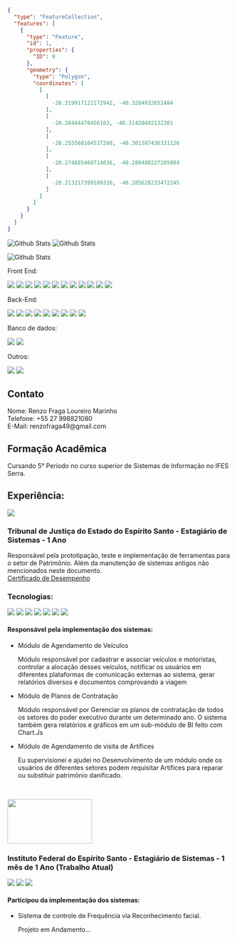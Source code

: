 ```geojson
{
  "type": "FeatureCollection",
  "features": [
    {
      "type": "Feature",
      "id": 1,
      "properties": {
        "ID": 0
      },
      "geometry": {
        "type": "Polygon",
        "coordinates": [
          [
            [
              -20.319917122172942, -40.3284932652484
            ],
            [
              -20.28444470456103, -40.31420492132301
            ],
            [
              -20.255568104537268, -40.301387436331126
            ],
            [
              -20.274885469714036, -40.280480227205004
            ],
            [
              -20.313217399109316, -40.285628233472245
            ]
          ]
        ]
      }
    }
  ]
}
```

<img
  align="center"
  src="https://github-readme-stats.vercel.app/api?username=Kenko2002&theme=dark&hide_border=false&include_all_commits=true"
  alt="Github Stats"
/>
<img
  align="center"
  src="https://github-readme-stats.vercel.app/api/top-langs/?username=Kenko2002&theme=dark&hide_border=false&include_all_commits=true&count_private=true&layout=compact"
  alt="Github Stats"
/>


<img 
align="center"
src="https://github-readme-streak-stats.herokuapp.com/?user=Kenko2002&theme=dark&hide_border=false"
alt="Github Stats"
/>

  
<div class="inline-block">
  <p>Front End:</p>
  <img src="https://img.shields.io/badge/HTML5-E34F26?style=for-the-badge&logo=html5&logoColor=white" />
  <img src="https://img.shields.io/badge/CSS3-1572B6?style=for-the-badge&logo=css3&logoColor=white" />
  <img src="https://img.shields.io/badge/JavaScript-323330?style=for-the-badge&logo=javascript&logoColor=F7DF1E" />
  <img src="https://img.shields.io/badge/Bootstrap-563D7C?style=for-the-badge&logo=bootstrap&logoColor=white" />
  <img src="https://img.shields.io/badge/TypeScript-007ACC?style=for-the-badge&logo=typescript&logoColor=white"/>
  <img src="(https://img.shields.io/badge/JavaScript-323330?style=for-the-badge&logo=javascript&logoColor=F7DF1E)" />
  <img src="https://img.shields.io/badge/jQuery-0769AD?style=for-the-badge&logo=jquery&logoColor=white"/>
  <img src="https://img.shields.io/badge/Lua-2C2D72?style=for-the-badge&logo=lua&logoColor=white" />
  <img src="https://img.shields.io/badge/Vue.js-35495E?style=for-the-badge&logo=vue.js&logoColor=4FC08D" />
  <img src="https://img.shields.io/badge/Ionic-3880FF?style=for-the-badge&logo=ionic&logoColor=white" />
  <img src="https://img.shields.io/badge/Angular-DD0031?style=for-the-badge&logo=angular&logoColor=white" />
  <img src="https://img.shields.io/badge/Blazor-512BD4?style=for-the-badge&logo=blazor&logoColor=white" />
</div>

<div class="inline-block">
  <p>Back-End:</p>
  <img src="https://img.shields.io/badge/PHP-777BB4?style=for-the-badge&logo=php&logoColor=white" />
  <img src="https://img.shields.io/badge/Java-ED8B00?style=for-the-badge&logo=java&logoColor=white" />
  <img src="https://img.shields.io/badge/Spring-6DB33F?style=for-the-badge&logo=spring&logoColor=white" />
  <img src="(https://img.shields.io/badge/Python-3776AB?style=for-the-badge&logo=python&logoColor=white)" />
  <img src="https://img.shields.io/badge/C-00599C?style=for-the-badge&logo=c&logoColor=white" />
  <img src="https://img.shields.io/badge/C%23-239120?style=for-the-badge&logo=c-sharp&logoColor=white" />
  <img src="https://img.shields.io/badge/ASP.NET-512BD4?style=for-the-badge&logo=.net&logoColor=white" />
  <img src="https://img.shields.io/badge/Node.js-43853D?style=for-the-badge&logo=node.js&logoColor=white" />
  <img src="https://img.shields.io/badge/NestJS-E0234E?style=for-the-badge&logo=nestjs&logoColor=white" />
</div>
  
<div class="inline-block">
  <p>Banco de dados:</p>
  <img src="https://img.shields.io/badge/PostgreSQL-316192?style=for-the-badge&logo=postgresql&logoColor=white" />
  <img src="https://img.shields.io/badge/MySQL-00000F?style=for-the-badge&logo=mysql&logoColor=white" />
</div>

<div class="inline-block"> 
<p>Outros:</p>
  <img src="https://img.shields.io/badge/PowerBI-F2C811?style=for-the-badge&logo=powerbi&logoColor=white" />
  <img src="https://img.shields.io/badge/ChatGPT-29B6F6?style=for-the-badge&logo=openai&logoColor=white" />
</div>

<h2>Contato</h2>
<p>
  Nome: Renzo Fraga Loureiro Marinho <br>
  Telefone: +55 27 998821080 <br>
  E-Mail: renzofraga49@gmail.com
</p>

<h2>Formação Acadêmica</h2>
<p>  
  Cursando 5° Período no curso superior de Sistemas de Informação no IFES Serra.
</p>

<p>
  <h2>Experiência:</h2>
      <img src="https://www.tjes.jus.br/wp-content/uploads/Brasao_simple_COR-1-110x118-2.png">
      <h3> Tribunal de Justiça do Estado do Espírito Santo - Estagiário de Sistemas - 1 Ano </h3>
      Responsável pela prototipação, teste e implementação de ferramentas para o setor de Patrimônio. Além da manutenção de sistemas antigos não mencionados neste documento.<br>
      <a href="https://drive.google.com/file/d/1qNzT6h-bu7iu9tRb-CL4OWWHTuZ9ID9A/view?usp=sharing">Certificado de Desempenho</a> 
      <h3>Tecnologias:</h3> 
        <div class="inline-block">
          <img src="https://img.shields.io/badge/PHP-777BB4?style=for-the-badge&logo=php&logoColor=white" />
          <img src="https://img.shields.io/badge/JavaScript-323330?style=for-the-badge&logo=javascript&logoColor=F7DF1E" />
          <img src="https://img.shields.io/badge/HTML5-E34F26?style=for-the-badge&logo=html5&logoColor=white" />
          <img src="https://img.shields.io/badge/CSS3-1572B6?style=for-the-badge&logo=css3&logoColor=white" />
          <img src="https://img.shields.io/badge/Bootstrap-563D7C?style=for-the-badge&logo=bootstrap&logoColor=white" />
          <img src="https://img.shields.io/badge/jQuery-0769AD?style=for-the-badge&logo=jquery&logoColor=white" />
          <img src="https://img.shields.io/badge/MySQL-00000F?style=for-the-badge&logo=mysql&logoColor=white" />
        </div>
        <h4>Responsável pela implementação dos sistemas:</h4>
        <ul>
          <li>
            Módulo de Agendamento de Veículos
            <p>Módulo responsável por cadastrar e associar veículos e motoristas, controlar a alocação desses veículos, notificar os usuários em diferentes plataformas de comunicação externas ao sistema, gerar relatórios diversos e documentos comprovando a viagem</p>
          </li>
          <li>
            Módulo de Planos de Contratação
            <p>Módulo responsável por Gerenciar os planos de contratação de todos os setores do poder executivo durante um determinado ano. O sistema também gera relatórios e gráficos em um sub-módulo de BI feito com Chart.Js</p>
          </li>
          <li>
            Módulo de Agendamento de visita de Artífices
            <p>Eu supervisionei e ajudei no Desenvolvimento de um módulo onde os usuários de diferentes setores podem requisitar Artífices para reparar ou substituir patrimônio danificado.</p>
          </li>
          <br>
        </ul> 
        <img style="height:100px ; width:190px" src="https://www.infoescola.com/wp-content/uploads/2016/11/IFES.jpg">
        <h3> Instituto Federal do Espírito Santo - Estagiário de Sistemas - 1 mês de 1 Ano  (Trabalho Atual)</h3>
        <div class="inline-block">
          <img src="https://img.shields.io/badge/Ionic-3880FF?style=for-the-badge&logo=ionic&logoColor=white" />
          <img src="https://img.shields.io/badge/Python-3776AB?style=for-the-badge&logo=python&logoColor=white" />
          <img src="https://img.shields.io/badge/MySQL-00000F?style=for-the-badge&logo=mysql&logoColor=white" />
        </div>
        <h4>Participou da implementação dos sistemas:</h4>
        <ul>
          <li>
            Sistema de controle de Frequência via Reconhecimento facial.
            <p>Projeto em Andamento...</p>
          </li>
          <br>
        </ul> 
        
  </p>
